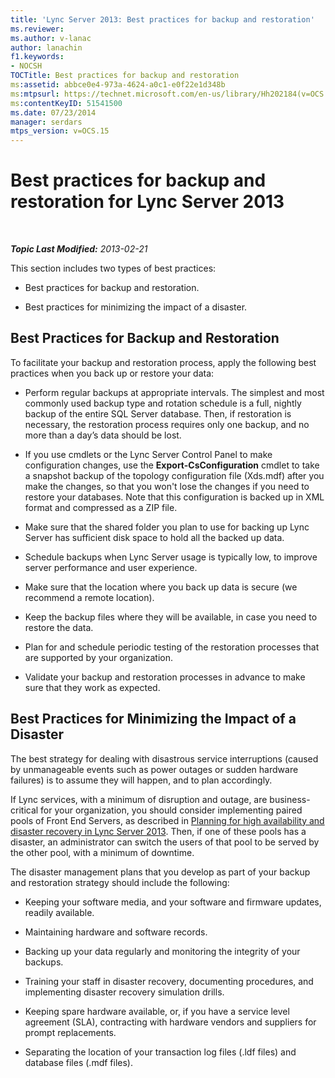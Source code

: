 ```yaml
---
title: 'Lync Server 2013: Best practices for backup and restoration'
ms.reviewer: 
ms.author: v-lanac
author: lanachin
f1.keywords:
- NOCSH
TOCTitle: Best practices for backup and restoration
ms:assetid: abbce0e4-973a-4624-a0c1-e0f22e1d348b
ms:mtpsurl: https://technet.microsoft.com/en-us/library/Hh202184(v=OCS.15)
ms:contentKeyID: 51541500
ms.date: 07/23/2014
manager: serdars
mtps_version: v=OCS.15
---
```


<div data-xmlns="http://www.w3.org/1999/xhtml">

<div class="topic" data-xmlns="http://www.w3.org/1999/xhtml" data-msxsl="urn:schemas-microsoft-com:xslt" data-cs="https://msdn.microsoft.com/">

<div data-asp="https://msdn2.microsoft.com/asp">

# Best practices for backup and restoration for Lync Server 2013

</div>

<div id="mainSection">

<div id="mainBody">

<span> </span>

_**Topic Last Modified:** 2013-02-21_

This section includes two types of best practices:

  - Best practices for backup and restoration.

  - Best practices for minimizing the impact of a disaster.

<div>

## Best Practices for Backup and Restoration

To facilitate your backup and restoration process, apply the following best practices when you back up or restore your data:

  - Perform regular backups at appropriate intervals. The simplest and most commonly used backup type and rotation schedule is a full, nightly backup of the entire SQL Server database. Then, if restoration is necessary, the restoration process requires only one backup, and no more than a day’s data should be lost.

  - If you use cmdlets or the Lync Server Control Panel to make configuration changes, use the **Export-CsConfiguration** cmdlet to take a snapshot backup of the topology configuration file (Xds.mdf) after you make the changes, so that you won't lose the changes if you need to restore your databases. Note that this configuration is backed up in XML format and compressed as a ZIP file.

  - Make sure that the shared folder you plan to use for backing up Lync Server has sufficient disk space to hold all the backed up data.

  - Schedule backups when Lync Server usage is typically low, to improve server performance and user experience.

  - Make sure that the location where you back up data is secure (we recommend a remote location).

  - Keep the backup files where they will be available, in case you need to restore the data.

  - Plan for and schedule periodic testing of the restoration processes that are supported by your organization.

  - Validate your backup and restoration processes in advance to make sure that they work as expected.

</div>

<div>

## Best Practices for Minimizing the Impact of a Disaster

The best strategy for dealing with disastrous service interruptions (caused by unmanageable events such as power outages or sudden hardware failures) is to assume they will happen, and to plan accordingly.

If Lync services, with a minimum of disruption and outage, are business-critical for your organization, you should consider implementing paired pools of Front End Servers, as described in [Planning for high availability and disaster recovery in Lync Server 2013](lync-server-2013-planning-for-high-availability-and-disaster-recovery.md). Then, if one of these pools has a disaster, an administrator can switch the users of that pool to be served by the other pool, with a minimum of downtime.

The disaster management plans that you develop as part of your backup and restoration strategy should include the following:

  - Keeping your software media, and your software and firmware updates, readily available.

  - Maintaining hardware and software records.

  - Backing up your data regularly and monitoring the integrity of your backups.

  - Training your staff in disaster recovery, documenting procedures, and implementing disaster recovery simulation drills.

  - Keeping spare hardware available, or, if you have a service level agreement (SLA), contracting with hardware vendors and suppliers for prompt replacements.

  - Separating the location of your transaction log files (.ldf files) and database files (.mdf files).

</div>

</div>

<span> </span>

</div>

</div>

</div>

